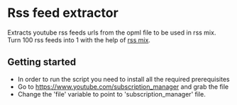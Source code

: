 # Rss feed extractor

Extracts youtube rss feeds urls from the opml file to be used in rss mix.  
Turn 100 rss feeds into 1 with the help of [rss mix](http://rssmix.com/).

## Getting started  
* In order to run the script you need to install all the required prerequisites   
* Go to https://www.youtube.com/subscription_manager and grab the file  
* Change the 'file' variable to point to 'subscription_manager' file.
